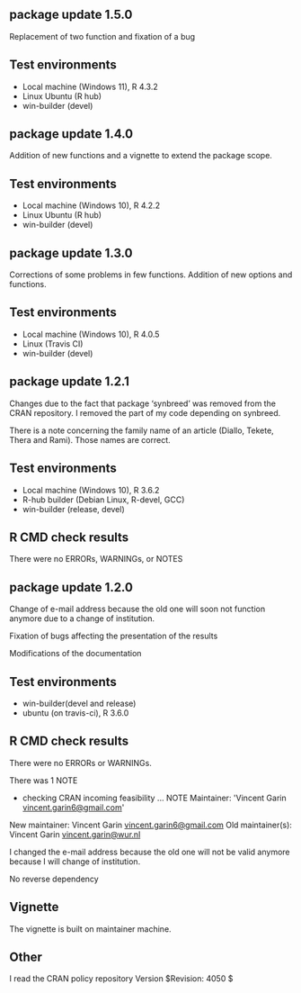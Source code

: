 ## package update 1.5.0

Replacement of two function and fixation of a bug

## Test environments
* Local machine (Windows 11), R 4.3.2
* Linux Ubuntu (R hub)
* win-builder (devel)

## package update 1.4.0

Addition of new functions and a vignette to extend the package scope.

## Test environments
* Local machine (Windows 10), R 4.2.2
* Linux Ubuntu (R hub)
* win-builder (devel)

## package update 1.3.0

Corrections of some problems in few functions. Addition of new options and
functions.

## Test environments
* Local machine (Windows 10), R 4.0.5
* Linux (Travis CI)
* win-builder (devel)

## package update 1.2.1

Changes due to the fact that package ‘synbreed’ was removed from the CRAN repository. I removed the part of my code depending on synbreed.

There is a note concerning the family name of an article (Diallo, Tekete, Thera and Rami). Those names are correct.

## Test environments
* Local machine (Windows 10), R 3.6.2
* R-hub builder (Debian Linux, R-devel, GCC)
* win-builder (release, devel)

## R CMD check results
There were no ERRORs, WARNINGs, or NOTES

## package update 1.2.0

Change of e-mail address because the old one will soon not function anymore due to a change of institution.

Fixation of bugs affecting the presentation of the results

Modifications of the documentation

## Test environments
* win-builder(devel and release)
* ubuntu (on travis-ci), R 3.6.0

## R CMD check results
There were no ERRORs or WARNINGs.

There was 1 NOTE

* checking CRAN incoming feasibility ... NOTE
Maintainer: 'Vincent Garin <vincent.garin6@gmail.com>'

New maintainer:
  Vincent Garin <vincent.garin6@gmail.com>
Old maintainer(s):
  Vincent Garin <vincent.garin@wur.nl>

I changed the e-mail address because the old one will not be valid anymore because I will change of institution.

No reverse dependency

## Vignette
The vignette is built on maintainer machine.

## Other

I read the CRAN policy repository Version $Revision: 4050 $ 